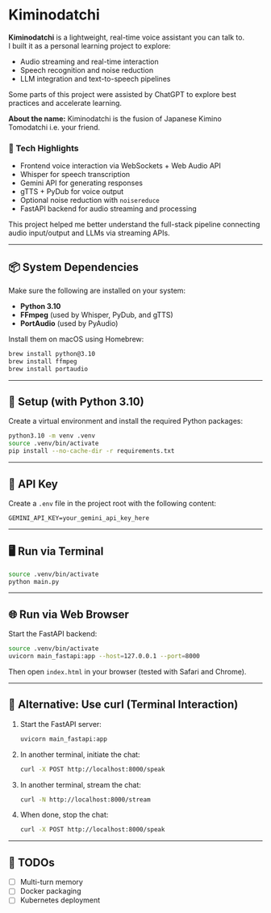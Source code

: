 # Kiminodatchi

**Kiminodatchi** is a lightweight, real-time voice assistant you can talk to.  
I built it as a personal learning project to explore:

- Audio streaming and real-time interaction  
- Speech recognition and noise reduction  
- LLM integration and text-to-speech pipelines  

Some parts of this project were assisted by ChatGPT to explore best practices and accelerate learning.

**About the name:** Kiminodatchi is the fusion of Japanese Kimino Tomodatchi i.e. your friend.

### 🔧 Tech Highlights

- Frontend voice interaction via WebSockets + Web Audio API  
- Whisper for speech transcription  
- Gemini API for generating responses  
- gTTS + PyDub for voice output  
- Optional noise reduction with `noisereduce`  
- FastAPI backend for audio streaming and processing  

This project helped me better understand the full-stack pipeline connecting audio input/output and LLMs via streaming APIs.

---

## 📦 System Dependencies

Make sure the following are installed on your system:

- **Python 3.10**
- **FFmpeg** (used by Whisper, PyDub, and gTTS)
- **PortAudio** (used by PyAudio)

Install them on macOS using Homebrew:

```bash
brew install python@3.10
brew install ffmpeg
brew install portaudio
```

---

## 🐍 Setup (with Python 3.10)

Create a virtual environment and install the required Python packages:

```bash
python3.10 -m venv .venv
source .venv/bin/activate
pip install --no-cache-dir -r requirements.txt
```

---

## 🔑 API Key

Create a `.env` file in the project root with the following content:

```env
GEMINI_API_KEY=your_gemini_api_key_here
```

---

## 🖥️ Run via Terminal

```bash
source .venv/bin/activate
python main.py
```

---

## 🌐 Run via Web Browser

Start the FastAPI backend:

```bash
source .venv/bin/activate
uvicorn main_fastapi:app --host=127.0.0.1 --port=8000
```

Then open `index.html` in your browser (tested with Safari and Chrome).

---

## 🧪 Alternative: Use curl (Terminal Interaction)

1. Start the FastAPI server:

   ```bash
   uvicorn main_fastapi:app
   ```

2. In another terminal, initiate the chat:

   ```bash
   curl -X POST http://localhost:8000/speak
   ```

3. In another terminal, stream the chat:

   ```bash
   curl -N http://localhost:8000/stream
   ```

4. When done, stop the chat:

   ```bash
   curl -X POST http://localhost:8000/speak
   ```

---

## 🚧 TODOs

- [ ] Multi-turn memory  
- [ ] Docker packaging  
- [ ] Kubernetes deployment  
